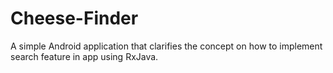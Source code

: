 # Cheese-Finder
A simple Android application that clarifies the concept on how to implement search feature in app using RxJava.
